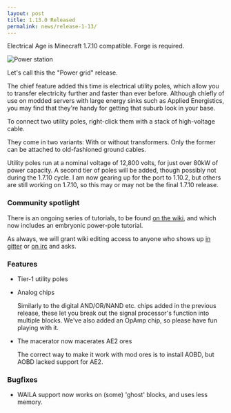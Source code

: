 ```yaml
---
layout: post
title: 1.13.0 Released
permalink: news/release-1-13/
---
```


Electrical Age is Minecraft 1.7.10 compatible. Forge is required.

![Power station](https://madoka.brage.info/baughn/BdrK2dG.jpg)

Let's call this the "Power grid" release.

The chief feature added this time is electrical utility poles, which allow you
to transfer electricity further and faster than ever before. Although chiefly of
use on modded servers with large energy sinks such as Applied Energistics, you
may find that they're handy for getting that suburb look in your base.

To connect two utility poles, right-click them with a stack of high-voltage
cable.

They come in two variants: With or without transformers. Only the former can be
attached to old-fashioned ground cables.

Utility poles run at a nominal voltage of 12,800 volts, for just over 80kW of
power capacity. A second tier of poles will be added, though possibly not during
the 1.7.10 cycle. I am now gearing up for the port to 1.10.2, but others are
still working on 1.7.10, so this may or may not be the final 1.7.10 release.

### Community spotlight

There is an ongoing series of tutorials, to be found
[on the wiki](https://wiki.electrical-age.net/index.php?title=Examples), and
which now includes an embryonic power-pole tutorial.

As always, we will grant wiki editing access to anyone who shows up
[in gitter](https://gitter.im/Electrical-Age/Support) or
[on irc](https://qchat.rizon.net/?channels=electricalage) and asks.

### Features

- Tier-1 utility poles

- Analog chips

  Similarly to the digital AND/OR/NAND etc. chips added in the previous release,
  these let you break out the signal processor's function into multiple
  blocks. We've also added an OpAmp chip, so please have fun playing with it.

- The macerator now macerates AE2 ores

  The correct way to make it work with mod ores is to install AOBD, but AOBD
  lacked support for AE2.
  
### Bugfixes

- WAILA support now works on (some) 'ghost' blocks, and uses less memory.
